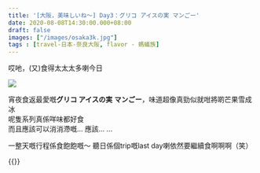 ```yaml
---
title: '[大阪，美味しいね～] Day3：グリコ アイスの実 マンごー'
date: 2020-08-08T14:30:00.000+08:00
draft: false
images: ["/images/osaka3k.jpg"]
tags : [travel-日本-奈良大阪, flavor - 螞蟻族]
---
```

  
哎吔，(又)食得太太太多喇今日

![](/images/osaka3i1.jpg)

宵夜食返最愛嘅**グリコ アイスの実**
**マンごー**，味道超像真勁似就咁將啲芒果雪成冰  
呢隻系列真係咩味都好食  
而且應該可以消消滯嘅... 應該... ...
  
    
    
一整天嘅行程係食飽飽嘅～
聽日係個trip嘅last day喇依然要繼續食啊啊啊（笑）
  
  
  
{{<osaka>}}

